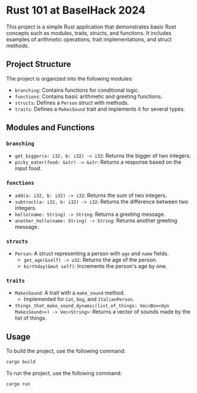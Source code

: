 # Rust 101 at BaselHack 2024

This project is a simple Rust application that demonstrates basic Rust concepts such as modules, traits, structs, and functions. It includes examples of arithmetic operations, trait implementations, and struct methods.

## Project Structure

The project is organized into the following modules:

- `branching`: Contains functions for conditional logic.
- `functions`: Contains basic arithmetic and greeting functions.
- `structs`: Defines a `Person` struct with methods.
- `traits`: Defines a `MakesSound` trait and implements it for several types.

## Modules and Functions

### `branching`

- `get_bigger(a: i32, b: i32) -> i32`: Returns the bigger of two integers.
- `picky_eater(food: &str) -> &str`: Returns a response based on the input food.

### `functions`

- `add(a: i32, b: i32) -> i32`: Returns the sum of two integers.
- `subtract(a: i32, b: i32) -> i32`: Returns the difference between two integers.
- `hello(name: String) -> String`: Returns a greeting message.
- `another_hello(name: String) -> String`: Returns another greeting message.

### `structs`

- `Person`: A struct representing a person with `age` and `name` fields.
  - `get_age(&self) -> u32`: Returns the age of the person.
  - `birthday(&mut self)`: Increments the person's age by one.

### `traits`

- `MakesSound`: A trait with a `make_sound` method.
  - Implemented for `Cat`, `Dog`, and `ItalianPerson`.
- `things_that_make_sound_dynamic(list_of_things: Vec<Box<dyn MakesSound>>) -> Vec<String>`: Returns a vector of sounds made by the list of things.

## Usage
To build the project, use the following command:

```sh
cargo build
```

To run the project, use the following command:

```sh
cargo run
```